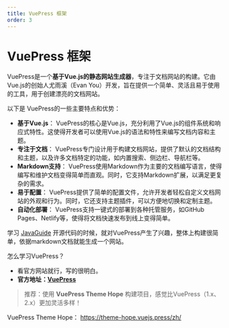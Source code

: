 ```yaml
---
title: VuePress 框架
order: 3
---
```


# VuePress 框架

VuePress是一个**基于Vue.js的静态网站生成器**，专注于文档网站的构建。它由Vue.js的创始人尤雨溪（Evan You）开发，旨在提供一个简单、灵活且易于使用的工具，用于创建漂亮的文档网站。

以下是 VuePress的一些主要特点和优势：
- **基于Vue.js**： VuePress的核心是Vue.js，充分利用了Vue.js的组件系统和响应式特性。这使得开发者可以使用Vue.js的语法和特性来编写文档内容和主题。
- **专注于文档**： VuePress专门设计用于构建文档网站，提供了默认的文档结构和主题，以及许多文档特定的功能，如内置搜索、侧边栏、导航栏等。
- **Markdown支持**： VuePress使用Markdown作为主要的文档编写语言，使得编写和维护文档变得简单而直观。同时，它支持Markdown扩展，以满足更复杂的需求。
- **易于配置**： VuePress提供了简单的配置文件，允许开发者轻松自定义文档网站的外观和行为。同时，它还支持主题插件，可以方便地切换和定制主题。
- **自动化部署**： VuePress支持一键式的部署到各种托管服务，如GitHub Pages、Netlify等，使得将文档快速发布到线上变得简单。

学习 [JavaGuide](https://github.com/Snailclimb/JavaGuide) 开源代码的时候，就对VuePress产生了兴趣，整体上构建很简单，依据markdown文档就能生成一个网站。

怎么学习VuePress？
- 看官方网站就行，写的很明白。
- **官方地址：[VuePress](https://vuepress.vuejs.org/zh/)**

> 推荐：使用 **VuePress Theme Hope** 构建项目，感觉比VuePress（1.x、2.x）更加灵活多样！

VuePress Theme Hope： https://theme-hope.vuejs.press/zh/
